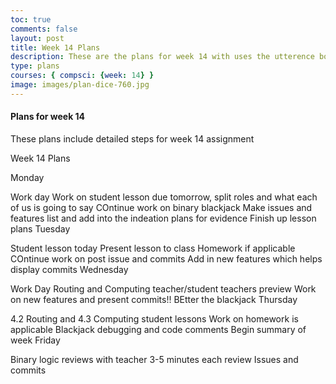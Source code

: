 ```yaml
---
toc: true
comments: false
layout: post
title: Week 14 Plans
description: These are the plans for week 14 with uses the utterence bot
type: plans
courses: { compsci: {week: 14} }
image: images/plan-dice-760.jpg
---
```



#### Plans for week 14
These plans include detailed steps for week 14 assignment

Week 14 Plans

Monday

 Work day
 Work on student lesson due tomorrow, split roles and what each of us is going to say
 COntinue work on binary blackjack
 Make issues and features list and add into the indeation plans for evidence
 Finish up lesson plans
Tuesday

 Student lesson today
 Present lesson to class
 Homework if applicable
 COntinue work on post issue and commits
 Add in new features which helps display commits
Wednesday

 Work Day
 Routing and Computing teacher/student teachers preview
 Work on new features and present commits!!
 BEtter the blackjack
Thursday

 4.2 Routing and 4.3 Computing student lessons
 Work on homework is applicable
 Blackjack debugging and code comments
 Begin summary of week
Friday

 Binary logic reviews with teacher
 3-5 minutes each review
 Issues and commits


